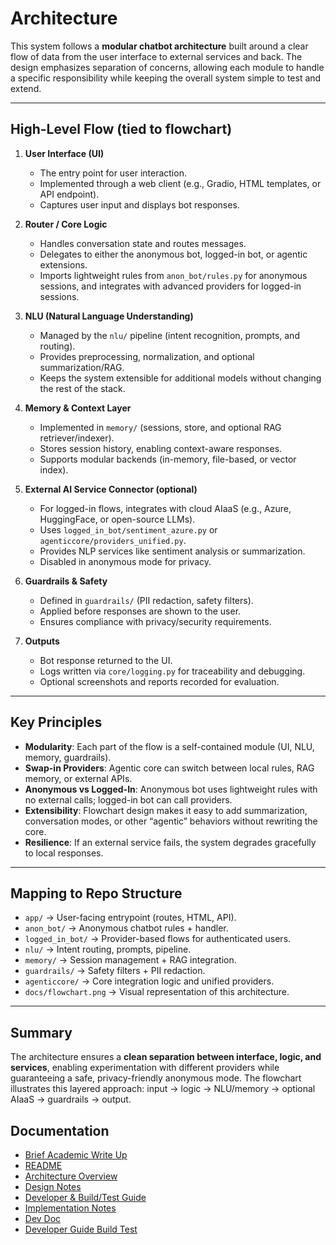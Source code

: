 <!-- /docs/architecture.md -->
# Architecture

This system follows a **modular chatbot architecture** built around a clear flow of data from the user interface to external services and back. The design emphasizes separation of concerns, allowing each module to handle a specific responsibility while keeping the overall system simple to test and extend.

---

## High-Level Flow (tied to flowchart)

1. **User Interface (UI)**  
   - The entry point for user interaction.  
   - Implemented through a web client (e.g., Gradio, HTML templates, or API endpoint).  
   - Captures user input and displays bot responses.

2. **Router / Core Logic**  
   - Handles conversation state and routes messages.  
   - Delegates to either the anonymous bot, logged-in bot, or agentic extensions.  
   - Imports lightweight rules from `anon_bot/rules.py` for anonymous sessions, and integrates with advanced providers for logged-in sessions.

3. **NLU (Natural Language Understanding)**  
   - Managed by the `nlu/` pipeline (intent recognition, prompts, and routing).  
   - Provides preprocessing, normalization, and optional summarization/RAG.  
   - Keeps the system extensible for additional models without changing the rest of the stack.

4. **Memory & Context Layer**  
   - Implemented in `memory/` (sessions, store, and optional RAG retriever/indexer).  
   - Stores session history, enabling context-aware responses.  
   - Supports modular backends (in-memory, file-based, or vector index).

5. **External AI Service Connector (optional)**  
   - For logged-in flows, integrates with cloud AIaaS (e.g., Azure, HuggingFace, or open-source LLMs).  
   - Uses `logged_in_bot/sentiment_azure.py` or `agenticcore/providers_unified.py`.  
   - Provides NLP services like sentiment analysis or summarization.  
   - Disabled in anonymous mode for privacy.

6. **Guardrails & Safety**  
   - Defined in `guardrails/` (PII redaction, safety filters).  
   - Applied before responses are shown to the user.  
   - Ensures compliance with privacy/security requirements.

7. **Outputs**  
   - Bot response returned to the UI.  
   - Logs written via `core/logging.py` for traceability and debugging.  
   - Optional screenshots and reports recorded for evaluation.

---

## Key Principles

- **Modularity**: Each part of the flow is a self-contained module (UI, NLU, memory, guardrails).  
- **Swap-in Providers**: Agentic core can switch between local rules, RAG memory, or external APIs.  
- **Anonymous vs Logged-In**: Anonymous bot uses lightweight rules with no external calls; logged-in bot can call providers.  
- **Extensibility**: Flowchart design makes it easy to add summarization, conversation modes, or other “agentic” behaviors without rewriting the core.  
- **Resilience**: If an external service fails, the system degrades gracefully to local responses.

---

## Mapping to Repo Structure

- `app/` → User-facing entrypoint (routes, HTML, API).  
- `anon_bot/` → Anonymous chatbot rules + handler.  
- `logged_in_bot/` → Provider-based flows for authenticated users.  
- `nlu/` → Intent routing, prompts, pipeline.  
- `memory/` → Session management + RAG integration.  
- `guardrails/` → Safety filters + PII redaction.  
- `agenticcore/` → Core integration logic and unified providers.  
- `docs/flowchart.png` → Visual representation of this architecture.

---

## Summary

The architecture ensures a **clean separation between interface, logic, and services**, enabling experimentation with different providers while guaranteeing a safe, privacy-friendly anonymous mode. The flowchart illustrates this layered approach: input → logic → NLU/memory → optional AIaaS → guardrails → output.

## Documentation

- [Brief Academic Write Up](Brief_Academic_Write_Up.md)
- [README](../README.md)
- [Architecture Overview](architecture.md)  
- [Design Notes](design.md) 
- [Developer & Build/Test Guide](Developer_Guide_Build_Test.md) 
- [Implementation Notes](storefront/IMPLEMENTATION.md) 
- [Dev Doc](DEV_DOC.md)  
- [Developer Guide Build Test](Developer_Guide_Build_Test.md) 